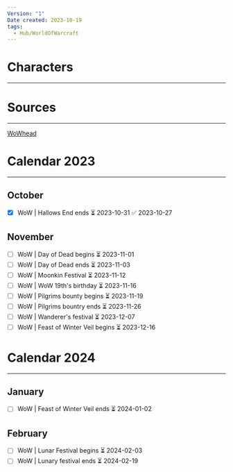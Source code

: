 ```yaml
---
Version: "1"
Date created: 2023-10-19
tags:
  - Hub/WorldOfWarcraft
---
```

# Characters
---

# Sources
----
[WoWhead](https://www.wowhead.com/wow)

# Calendar 2023
---
## October
- [x] WoW |  Hallows End ends ⏳ 2023-10-31 ✅ 2023-10-27

## November
- [ ] WoW | Day of Dead begins ⏳ 2023-11-01
- [ ] WoW | Day of Dead ends ⏳ 2023-11-03
- [ ] WoW | Moonkin Festival ⏳ 2023-11-12
- [ ] WoW | WoW 19th's birthday ⏳ 2023-11-16
- [ ] WoW | Pilgrims bounty begins ⏳ 2023-11-19
- [ ] WoW | Pilgrims bountry ends ⏳ 2023-11-26
- [ ] WoW | Wanderer's festival ⏳ 2023-12-07
- [ ] WoW | Feast of Winter Veil begins ⏳ 2023-12-16

# Calendar 2024
---
## January
- [ ] WoW | Feast of Winter Veil ends ⏳ 2024-01-02

## February
- [ ] WoW | Lunar Festival begins ⏳ 2024-02-03
- [ ] WoW | Lunary festival ends ⏳ 2024-02-19